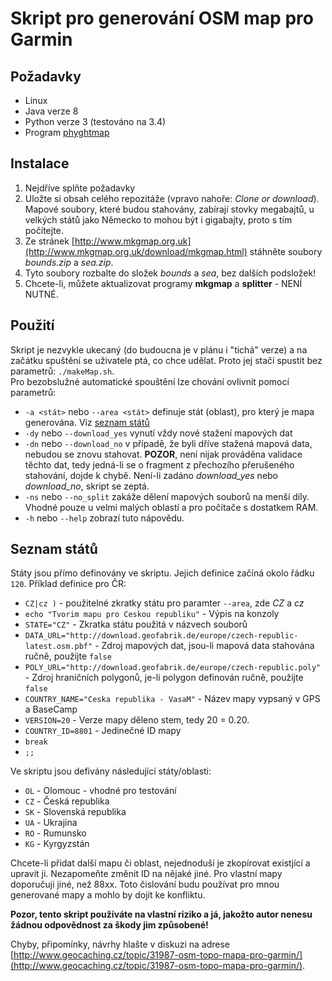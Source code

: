 # Skript pro generování OSM map pro Garmin

## Požadavky
* Linux
* Java verze 8
* Python verze 3 (testováno na 3.4)
* Program [phyghtmap](http://katze.tfiu.de/projects/phyghtmap/)

## Instalace
1) Nejdříve splňte požadavky
2) Uložte si obsah celého repozitáže (vpravo nahoře: *Clone or download*). Mapové soubory, které budou stahovány, zabírají stovky megabajtů, u velkých států jako Německo to mohou být i gigabajty, proto s tím počítejte.
3) Ze stránek [http://www.mkgmap.org.uk](http://www.mkgmap.org.uk/download/mkgmap.html) stáhněte soubory *bounds.zip* a *sea.zip*.
4) Tyto soubory rozbalte do složek *bounds* a *sea*, bez dalších podsložek!
5) Chcete-li, můžete aktualizovat programy **mkgmap** a **splitter** - NENÍ NUTNÉ.

## Použití
Skript je nezvykle ukecaný (do budoucna je v plánu i "tichá" verze) a na začátku spuštění se uživatele ptá, co chce udělat. Proto jej stačí spustit bez parametrů: `./makeMap.sh`.  
Pro bezobslužné automatické spouštění lze chování ovlivnit pomocí parametrů:
* `-a <stát>` nebo `--area <stát>` definuje stát (oblast), pro který je mapa generována. Viz [seznam států](#seznam-států)
* `-dy` nebo `--download_yes` vynutí vždy nové stažení mapových dat
* `-dn` nebo `--download_no` v případě, že byli dříve stažená mapová data, nebudou se znovu stahovat. **POZOR**, není nijak prováděna validace těchto dat, tedy jedná-li se o fragment z přechozího přerušeného stahování, dojde k chybě. Není-li zadáno *download_yes* nebo *download_no*, skript se zeptá.
* `-ns` nebo `--no_split` zakáže dělení mapových souborů na menší díly. Vhodné pouze u velmi malých oblastí a pro počítače s dostatkem RAM. 
* `-h` nebo `--help` zobrazí tuto nápovědu.

## Seznam států
Státy jsou přímo definovány ve skriptu. Jejich definice začíná okolo řádku `120`. Příklad definice pro ČR:
* `CZ|cz )` - použitelné zkratky státu pro paramter `--area`, zde *CZ* a *cz*
* `echo "Tvorim mapu pro Ceskou republiku"` - Výpis na konzoly
* `STATE="CZ"` - Zkratka státu použitá v názvech souborů
* `DATA_URL="http://download.geofabrik.de/europe/czech-republic-latest.osm.pbf"` - Zdroj mapových dat, jsou-li mapová data stahována ručně, použijte `false`
* `POLY_URL="http://download.geofabrik.de/europe/czech-republic.poly"` - Zdroj hraničních polygonů, je-li polygon definován ručně, použijte `false`
* `COUNTRY_NAME="Ceska republika - VasaM"` - Název mapy vypsaný v GPS a BaseCamp
* `VERSION=20` - Verze mapy děleno stem, tedy 20 = 0.20.
* `COUNTRY_ID=8801` - Jedinečné ID mapy
* `break`
* `;;`

Ve skriptu jsou defivány následující státy/oblasti:
* `OL` - Olomouc - vhodné pro testování
* `CZ` - Česká republika
* `SK` - Slovenská republika
* `UA` - Ukrajina
* `RO` - Rumunsko
* `KG` - Kyrgyzstán


Chcete-li přidat další mapu či oblast, nejednoduší je zkopírovat existjící a upravit ji. Nezapomeňte změnit ID na nějaké jiné. Pro vlastní mapy doporučuji jiné, než 88xx. Toto čislování budu používat pro mnou generované mapy a mohlo by dojít ke konfliktu.

**Pozor, tento skript používáte na vlastní riziko a já, jakožto autor nenesu žádnou odpovědnost za škody jim způsobené!**

Chyby, připomínky, návrhy hlašte v diskuzi na adrese [http://www.geocaching.cz/topic/31987-osm-topo-mapa-pro-garmin/](http://www.geocaching.cz/topic/31987-osm-topo-mapa-pro-garmin/).
